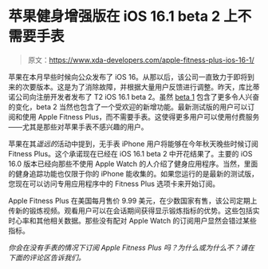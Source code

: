 # 苹果健身增强版在 iOS 16.1 beta 2 上不需要手表

> 原文：<https://www.xda-developers.com/apple-fitness-plus-ios-16-1/>

苹果在本月早些时候向公众发布了 iOS 16。从那以后，该公司一直致力于即将到来的次要版本。这是为了消除故障，并根据大量用户反馈进行调整。昨天，库比蒂诺公司向注册开发者发布了 T2 iOS 16.1 beta 2。虽然 [beta 1](http://xda-developers.com/ios-16-1-beta-1) 包含了更多令人兴奋的变化，beta 2 当然也包含了一个受欢迎的新增功能。最新测试版的用户可以订阅和使用 Apple Fitness Plus，而不需要手表。这使得更多用户可以使用付费服务——尤其是那些对苹果手表不感兴趣的用户。

苹果在其*遥远的*活动中提到，无手表 iPhone 用户将能够在今年秋天晚些时候订阅 Fitness Plus。这个承诺现在已经在 iOS 16.1 beta 2 中开花结果了。主要的 iOS 16.0 版本已经向那些不使用 Apple Watch 的人介绍了健身应用程序。当然，里面的健身追踪功能也仅限于你的 iPhone 能收集的。如果您运行的是最新的测试版，您现在可以访问专用应用程序中的 Fitness Plus 选项卡来开始订阅。

Apple Fitness Plus 在美国每月售价 9.99 美元，在少数国家有售，该公司定期上传新的锻炼视频。观看用户可以在会话期间获得显示锻炼指标的优势。这些包括实时心率和其他相关数据。那些没有配对 Apple Watch 的订阅用户显然会错过某些指标。

*你会在没有手表的情况下订阅 Apple Fitness Plus 吗？为什么或为什么不？请在下面的评论区告诉我们。*